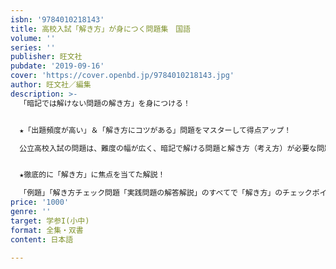 ```yaml
---
isbn: '9784010218143'
title: 高校入試「解き方」が身につく問題集　国語
volume: ''
series: ''
publisher: 旺文社
pubdate: '2019-09-16'
cover: 'https://cover.openbd.jp/9784010218143.jpg'
author: 旺文社／編集
description: >-
  「暗記では解けない問題の解き方」を身につける！


  ★「出題頻度が高い」＆「解き方にコツがある」問題をマスターして得点アップ！

  公立高校入試の問題は、難度の幅が広く、暗記で解ける問題と解き方（考え方）が必要な問題があります。一部の問題は演習量よりも、解き方を押さえてから演習したほうが効率的に点数を上げることができます。本書で選んだ問題をマスターすることで、入試の得点アップにつながります。


  ★徹底的に「解き方」に焦点を当てた解説！

  「例題」「解き方チェック問題「実践問題の解答解説」のすべてで「解き方」のチェックポイントに沿った解説をしています。
price: '1000'
genre: ''
target: 学参I(小中)
format: 全集・双書
content: 日本語

---
```

